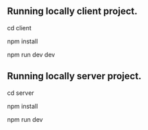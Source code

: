 ## Running locally client project.

cd client

npm install

npm run dev dev

## Running locally server project.

cd server

npm install

npm run dev
